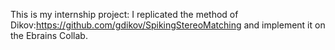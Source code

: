 This is my internship project: I replicated the method of Dikov:https://github.com/gdikov/SpikingStereoMatching and implement it on the Ebrains Collab.

